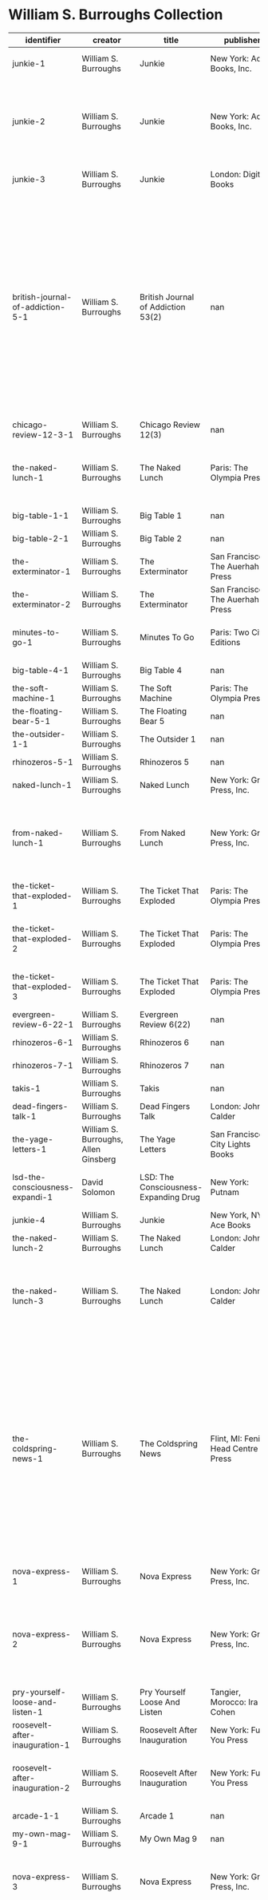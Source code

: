 # William S. Burroughs Collection
|identifier|creator|title|publisher|date|description|image|
|---|---|---|---|---|---|---|
|junkie-1|William S. Burroughs|Junkie|New York: Ace Books, Inc.|1953|First. Not as much yellowing as is typical.|![Junkie](images/junkie-1.jpg)|
|junkie-2|William S. Burroughs|Junkie|New York: Ace Books, Inc.|1953|First. Signed by Burroughs, dated "Nov. 6, 1985". Yellowing and fragile, bookseller's sticker on inside front cover.|![Junkie](images/junkie-2.jpg)|
|junkie-3|William S. Burroughs|Junkie|London: Digit Books|1957|First English. In custom clamshell case.|![Junkie](images/junkie-3.jpg)|
|british-journal-of-addiction-5-1|William S. Burroughs|British Journal of Addiction 53(2)|nan|1957|Offprint of Burroughs' article "Letter From A Master Addict To Dangerous Drugs." Limited to 50 copies. Signed by Burroughs, inscribed to Nelson Lyon "For Nelson, William S. Burroughs October 20, 1992." With postmarked envelope with William Burroughs Communications return address.|![British Journal of Addiction 53(2)](images/british-journal-of-addiction-5-1.jpg)|
|chicago-review-12-3-1|William S. Burroughs|Chicago Review 12(3)|nan|1958|Soiled and worn on the spine.|![Chicago Review 12(3)](images/chicago-review-12-3-1.jpg)|
|the-naked-lunch-1|William S. Burroughs|The Naked Lunch|Paris: The Olympia Press|1959|First. Signed by Burroughs. With slight chipping and tearing on dust jacket spine.|![The Naked Lunch](images/the-naked-lunch-1.jpg)|
|big-table-1-1|William S. Burroughs|Big Table 1|nan|1959|nan|![Big Table 1](images/big-table-1-1.jpg)|
|big-table-2-1|William S. Burroughs|Big Table 2|nan|1959|nan|![Big Table 2](images/big-table-2-1.jpg)|
|the-exterminator-1|William S. Burroughs|The Exterminator|San Francisco: The Auerhahn Press|1960|First. Yellowing on edges.|![The Exterminator](images/the-exterminator-1.jpg)|
|the-exterminator-2|William S. Burroughs|The Exterminator|San Francisco: The Auerhahn Press|1960|First. Little yellowing.|![The Exterminator](images/the-exterminator-2.jpg)|
|minutes-to-go-1|William S. Burroughs|Minutes To Go|Paris: Two Cities Editions|1960|First. Slightly soiled wrappers with wear on spine.|![Minutes To Go](images/minutes-to-go-1.jpg)|
|big-table-4-1|William S. Burroughs|Big Table 4|nan|1960|nan|![Big Table 4](images/big-table-4-1.jpg)|
|the-soft-machine-1|William S. Burroughs|The Soft Machine|Paris: The Olympia Press|1961|First.|![The Soft Machine](images/the-soft-machine-1.jpg)|
|the-floating-bear-5-1|William S. Burroughs|The Floating Bear 5|nan|1961|nan|![The Floating Bear 5](images/the-floating-bear-5-1.jpg)|
|the-outsider-1-1|William S. Burroughs|The Outsider 1|nan|1961|nan|![The Outsider 1](images/the-outsider-1-1.jpg)|
|rhinozeros-5-1|William S. Burroughs|Rhinozeros 5|nan|1961|nan|![Rhinozeros 5](images/rhinozeros-5-1.jpg)|
|naked-lunch-1|William S. Burroughs|Naked Lunch|New York: Grove Press, Inc.|1962|First American.|![Naked Lunch](images/naked-lunch-1.jpg)|
|from-naked-lunch-1|William S. Burroughs|From Naked Lunch|New York: Grove Press, Inc.|1962|Pre-publication brochure for Naked Lunch Grove Press edition. Signed and dated "12/18/87" by Burroughs.|![From Naked Lunch](images/from-naked-lunch-1.jpg)|
|the-ticket-that-exploded-1|William S. Burroughs|The Ticket That Exploded|Paris: The Olympia Press|1962|First.|![The Ticket That Exploded](images/the-ticket-that-exploded-1.jpg)|
|the-ticket-that-exploded-2|William S. Burroughs|The Ticket That Exploded|Paris: The Olympia Press|1962|First. Signed by Burroughs, inscribed "For Ralph", without dust jacket.|![The Ticket That Exploded](images/the-ticket-that-exploded-2.jpg)|
|the-ticket-that-exploded-3|William S. Burroughs|The Ticket That Exploded|Paris: The Olympia Press|1962|First. Signed by Burroughs. With slight yellowing on dust jacket.|![The Ticket That Exploded](images/the-ticket-that-exploded-3.jpg)|
|evergreen-review-6-22-1|William S. Burroughs|Evergreen Review 6(22)|nan|1962|nan|![Evergreen Review 6(22)](images/evergreen-review-6-22-1.jpg)|
|rhinozeros-6-1|William S. Burroughs|Rhinozeros 6|nan|1962|nan|![Rhinozeros 6](images/rhinozeros-6-1.jpg)|
|rhinozeros-7-1|William S. Burroughs|Rhinozeros 7|nan|1962|nan|![Rhinozeros 7](images/rhinozeros-7-1.jpg)|
|takis-1|William S. Burroughs|Takis|nan|1962|nan|![Takis](images/takis-1.jpg)|
|dead-fingers-talk-1|William S. Burroughs|Dead Fingers Talk|London: John Calder|1963|First.|![Dead Fingers Talk](images/dead-fingers-talk-1.jpg)|
|the-yage-letters-1|William S. Burroughs, Allen Ginsberg|The Yage Letters|San Francisco: City Lights Books|1963|First.|![The Yage Letters](images/the-yage-letters-1.jpg)|
|lsd-the-consciousness-expandi-1|David Solomon|LSD: The Consciousness-Expanding Drug|New York: Putnam|1964|First. Personal copy of Owsley Stanley, signed by Stanley.|![LSD: The Consciousness-Expanding Drug](images/lsd-the-consciousness-expandi-1.jpg)|
|junkie-4|William S. Burroughs|Junkie|New York, NY: Ace Books|1964|First American, first state.|![Junkie](images/junkie-4.jpg)|
|the-naked-lunch-2|William S. Burroughs|The Naked Lunch|London: John Calder|1964|First English.|![The Naked Lunch](images/the-naked-lunch-2.jpg)|
|the-naked-lunch-3|William S. Burroughs|The Naked Lunch|London: John Calder|1964|First English. An advance copy in the form of unbound signatures, uncut. Fingermarks, slightly soiled.|![The Naked Lunch](images/the-naked-lunch-3.jpg)|
|the-coldspring-news-1|William S. Burroughs|The Coldspring News|Flint, MI: Fenian Head Centre Press|1964|First. Per Brewer's Books: "This is one of the separately issued copies with no fold creases. Newsprint very tanned penciled price in upper right hand corner as it was sold in some bookstores in the '60's for ten cents each. ... No copyright at lower edge which according to Maynard and Miles (C124c) means it is a 'later state' ..."|![The Coldspring News](images/the-coldspring-news-1.jpg)|
|nova-express-1|William S. Burroughs|Nova Express|New York: Grove Press, Inc.|1964|First. Tear on spine of dust jacket.|![Nova Express](images/nova-express-1.jpg)|
|nova-express-2|William S. Burroughs|Nova Express|New York: Grove Press, Inc.|1964|First. Signed by Burroughs, inscribed "For Gerald Holsinger with all best wishes William S. Burroughs July 27, 1965 New York".|![Nova Express](images/nova-express-2.jpg)|
|pry-yourself-loose-and-listen-1|William S. Burroughs|Pry Yourself Loose And Listen|Tangier, Morocco: Ira Cohen|1964|First. In wrappers.|![Pry Yourself Loose And Listen](images/pry-yourself-loose-and-listen-1.jpg)|
|roosevelt-after-inauguration-1|William S. Burroughs|Roosevelt After Inauguration|New York: Fuck You Press|1964|First.|![Roosevelt After Inauguration](images/roosevelt-after-inauguration-1.jpg)|
|roosevelt-after-inauguration-2|William S. Burroughs|Roosevelt After Inauguration|New York: Fuck You Press|1964|First. Signed by Burroughs and Allen Ginsberg, dated "1978" by Ginsberg.|![Roosevelt After Inauguration](images/roosevelt-after-inauguration-2.jpg)|
|arcade-1-1|William S. Burroughs|Arcade 1|nan|1964|nan|![Arcade 1](images/arcade-1-1.jpg)|
|my-own-mag-9-1|William S. Burroughs|My Own Mag 9|nan|1964|nan|![My Own Mag 9](images/my-own-mag-9-1.jpg)|
|nova-express-3|William S. Burroughs|Nova Express|New York: Grove Press, Inc.|1965|Second, sixth printing. Wrappers partially separated from spine.|![Nova Express](images/nova-express-3.jpg)|
|health-bulletin-apo-33-a-met-1|William S. Burroughs|Health Bulletin: APO-33, A Metabolic Regulator|New York: Fuck You Press|1965|First. From James Musser's description: "Mimeographed sheets, stapled at the edge. The correct first edition. The legendarily rare Fuck You Press edition of this title published by Ed Sanders who abandoned the project before completion. According to Sanders "maybe as many as ten or twenty" copies were distributed before he halted publication due to Burroughs' dissatisfaction with the copy he'd received. Maynard and Miles state that "a good early copy was secured by Bill Beckman," and that is the copy offered here. Bill Beckman was an artist from Texas who designed album covers for The Fugs, and a good friend of Sanders who regularly gave him copies of current Fuck You Press publications. This copy bears Beckman's ownership signature on the title page. If only 10 or 20 copies did exist originally, far fewer have been accounted for. We know of only 3 copies in private hands, NUC and WORLDCAT turn up no copies in institutions (though there is a copy at Northwestern), and we've never seen a copy offered for sale. The cover sheet has pulled loose from two staples, else fine with all of the illustrations pasted in. Housed in a handsome clamshell box."|![Health Bulletin: APO-33, A Metabolic Regulator](images/health-bulletin-apo-33-a-met-1.jpg)|
|time-1|William S. Burroughs|Time|New York: "C" Press|1965|First. Number 91 of 100, signed by Burroughs and Gysin. Some wear on spine.|![Time](images/time-1.jpg)|
|time-2|William S. Burroughs|Time|New York: "C" Press|1965|First. Signed by Burroughs and Brion Gysin, who contributed four drawings. Number 22 of 100, some yellowing and wear on spine.|![Time](images/time-2.jpg)|
|valentine-s-day-reading-1|William S. Burroughs|Valentine's Day Reading|New York: The American Theatre for Poets|1965|First. Per James Musser: "Program distributed on the occasion of Burroughs' appearance at the East End Theatre in New York, 1965, for a Valentine's Day reading sponsored by The American Theatre for Poets.  Prints "Transcript of Dutch Schultz's Last Words" and "The Coldspring News."  This is Lawrence Ferlinghetti's copy with the notation "Save for CLJ #3" in Ferlinghetti's hand.  Ferlinghetti was apparently going to include this piece in City Lights Journal #3, but decided against it.  Signed by William Burroughs." These are pages 1 through 6, lacking the cover sheet and page 7 ("The Coldspring News").|![Valentine's Day Reading](images/valentine-s-day-reading-1.jpg)|
|the-marijuana-newsletter-1-1|William S. Burroughs|The Marijuana Newsletter 1|nan|1965|nan|![The Marijuana Newsletter 1](images/the-marijuana-newsletter-1-1.jpg)|
|the-marijuana-newsletter-2-1|William S. Burroughs|The Marijuana Newsletter 2|nan|1965|nan|![The Marijuana Newsletter 2](images/the-marijuana-newsletter-2-1.jpg)|
|my-own-mag-11-1|William S. Burroughs|My Own Mag 11|nan|1965|nan|![My Own Mag 11](images/my-own-mag-11-1.jpg)|
|my-own-mag-12-1|William S. Burroughs|My Own Mag 12|nan|1965|nan|![My Own Mag 12](images/my-own-mag-12-1.jpg)|
|my-own-mag-13-1|William S. Burroughs|My Own Mag 13|nan|1965|Limited. Numbered 398 of 500.|![My Own Mag 13](images/my-own-mag-13-1.jpg)|
|my-own-mag-14-1|William S. Burroughs|My Own Mag 14|nan|1965|nan|![My Own Mag 14](images/my-own-mag-14-1.jpg)|
|paris-review-35-1|William S. Burroughs|Paris Review 35|nan|1965|Signed by Burroughs at entry.|![Paris Review 35](images/paris-review-35-1.jpg)|
|naked-lunch-2|William S. Burroughs|Naked Lunch|New York: Grove Press, Inc.|1966|Second printing.|![Naked Lunch](images/naked-lunch-2.jpg)|
|the-soft-machine-2|William S. Burroughs|The Soft Machine|New York: Grove Press, Inc.|1966|First American.|![The Soft Machine](images/the-soft-machine-2.jpg)|
|nova-express-4|William S. Burroughs|Nova Express|London: Jonathan Cape|1966|First English. With wording on page 4 blacked out with black magic marker.|![Nova Express](images/nova-express-4.jpg)|
|apo-33-bulletin-1|William S. Burroughs|APO-33 Bulletin|San Francisco: Beach Books, Texts and Documents|1966|Second. Some yellowing and chipping of pages.|![APO-33 Bulletin](images/apo-33-bulletin-1.jpg)|
|east-side-review-1-1-1|William S. Burroughs|East Side Review 1(1)|nan|1966|nan|![East Side Review 1(1)](images/east-side-review-1-1-1.jpg)|
|my-own-mag-15-1|William S. Burroughs|My Own Mag 15|nan|1966|nan|![My Own Mag 15](images/my-own-mag-15-1.jpg)|
|the-invisible-generation-1|William S. Burroughs|The Invisible Generation|London: Project Sigma|1966|First edition thus. 11 3/8" x 17", offset-printed on recto only.|![The Invisible Generation](images/the-invisible-generation-1.jpg)|
|the-soft-machine-3|William S. Burroughs|The Soft Machine|New York: Grove Press, Inc.|1967|First American paperback. Owner's signature, some yellowing.|![The Soft Machine](images/the-soft-machine-3.jpg)|
|the-ticket-that-exploded-4|William S. Burroughs|The Ticket That Exploded|New York: Grove Press, Inc.|1967|First American. Dust jacket slightly torn vertically on back.|![The Ticket That Exploded](images/the-ticket-that-exploded-4.jpg)|
|the-ticket-that-exploded-5|William S. Burroughs|The Ticket That Exploded|New York: Grove Press, Inc.|1967|First American. Signed by Burroughs. Dust jacket slightly yellowed.|![The Ticket That Exploded](images/the-ticket-that-exploded-5.jpg)|
|so-who-owns-death-tv-1|William S. Burroughs|So Who Owns Death TV?|San Francisco: Beach Books, Texts and Documents|1967|First.|![So Who Owns Death TV?](images/so-who-owns-death-tv-1.jpg)|
|so-who-owns-death-tv-2|William S. Burroughs|So Who Owns Death TV?|San Francisco: Beach Books, Texts and Documents|1967|First (variant). Some creasing in lower left hand corner and close to spine.|![So Who Owns Death TV?](images/so-who-owns-death-tv-2.jpg)|
|so-who-owns-death-tv-3|William S. Burroughs|So Who Owns Death TV?|San Francisco: Beach Books, Texts and Documents|1967|Second. Slight evidence of price sticker removal on front wrapper.|![So Who Owns Death TV?](images/so-who-owns-death-tv-3.jpg)|
|burroughs-pelieu-kaufman-1|William S. Burroughs|Burroughs Pelieu Kaufman|Paris: L'Herne|1967|First. Number 33 of 40. With uncut pages and with signed and numbered lithograph by Jean Helion laid in.|![Burroughs Pelieu Kaufman](images/burroughs-pelieu-kaufman-1.jpg)|
|klacto-23-1|William S. Burroughs|Klacto 23|nan|1967|nan|![Klacto 23](images/klacto-23-1.jpg)|
|les-lettres-du-yage-1|William S. Burroughs, Allen Ginsberg|Les lettres du Yage|Paris: L'Herne|1967|First French. Presentation copy  inscribed by Burroughs "For Mary Beach and Claude Pelieu William Burroughs" , also signed by Allen Ginsberg "Allen Ginsberg Ah."|![Les lettres du Yage](images/les-lettres-du-yage-1.jpg)|
|minutes-to-go-2|William S. Burroughs|Minutes To Go|San Francisco: Beach Books, Texts and Documents|1968|First American. Owner's signature.|![Minutes To Go](images/minutes-to-go-2.jpg)|
|minutes-to-go-3|William S. Burroughs|Minutes To Go|San Francisco: Beach Books, Texts and Documents|1968|First American. Personal copy of Kathy Acker, signed by Acker.|![Minutes To Go](images/minutes-to-go-3.jpg)|
|the-soft-machine-4|William S. Burroughs|The Soft Machine|London: Calder & Boyars|1968|First British.  Inscribed by Burroughs to his agent Michael Henshaw "For Michael Henshaw with friendship and best wishes William S. Burroughs."|![The Soft Machine](images/the-soft-machine-4.jpg)|
|the-ticket-that-exploded-6|William S. Burroughs|The Ticket That Exploded|New York: Grove Press, Inc.|1968|Second printing. Inscribed by Burroughs on title page “For Richard Aaron William S. Burroughs." Per Ken Lopez, at one time this was in the collection of Robert and Donna Jackson: "Jackson, a book collector long before he purchased Burroughs' papers, also acquired a number of other copies of Burroughs titles, including ... another group inscribed to Richard Aaron, the bookseller who had helped facilitate the sale of the [Vaduz] archive."|![The Ticket That Exploded](images/the-ticket-that-exploded-6.jpg)|
|the-ticket-that-exploded-7|William S. Burroughs|The Ticket That Exploded|London: Calder & Boyars|1968|First English. Signed by Burroughs, inscribed "For Brad".  I obtained this item from Red Stodolsky of Baroque Books in Hollywood in the late Eighties; I remember Red smiling gnomically when he handed it to me, as if he'd arranged to get it inscribed for me, but I have no real proof that that was the case. Slight tear and rubbing on spine of dust jacket.|![The Ticket That Exploded](images/the-ticket-that-exploded-7.jpg)|
|apo-33-bulletin-2|William S. Burroughs|APO-33 Bulletin|San Francisco: Beach Books, Texts and Documents|1968|Third. Second printing of Beach edition.|![APO-33 Bulletin](images/apo-33-bulletin-2.jpg)|
|apomorphine-1|William S. Burroughs|Apomorphine|Paris: L'Herne|1969|First. Per James Musser: "Softbound (no hardbound issued). First edition. Prints "Apomorphine" in it's entirety (in three-column style), as well as "Day the Records Went Up," "Coldspring News," "Parenthetically 7 Hertz," and more. Among the scarcer Burroughs items. Fine. (French text.)"|![Apomorphine](images/apomorphine-1.jpg)|
|the-dead-star-1|William S. Burroughs|The Dead Star|San Francisco: The Nova Broadcast Press|1969|First.|![The Dead Star](images/the-dead-star-1.jpg)|
|the-dead-star-2|William S. Burroughs|The Dead Star|San Francisco: The Nova Broadcast Press|1969|First. Signed by Burroughs.|![The Dead Star](images/the-dead-star-2.jpg)|
|fruit-cup-0-1|William S. Burroughs|Fruit Cup 0|nan|1969|nan|![Fruit Cup 0](images/fruit-cup-0-1.jpg)|
|wormwood-review-9-4-36-1|William S. Burroughs|Wormwood Review 9, 4(36)|nan|1969|nan|![Wormwood Review 9, 4(36)](images/wormwood-review-9-4-36-1.jpg)|
|le-ticket-qui-explosa-1|William S. Burroughs|Le Ticket Qui Explosa|Paris: Christian Bourgois Editeur|1969|First French. Wrappers yellowed on spine.|![Le Ticket Qui Explosa](images/le-ticket-qui-explosa-1.jpg)|
|entretiens-avec-william-burrou-1|William S. Burroughs|Entretiens avec William Burroughs|Paris: Editions Pierre Belfond|1969|First. Inscribed by Burroughs to the dealer and proprietor of Am Here Books, Richard Aaron:  "For Richard Aaron, William Burroughs."|![Entretiens avec William Burroughs](images/entretiens-avec-william-burrou-1.jpg)|
|the-soft-machine-5|William S. Burroughs|The Soft Machine|London: Corgi Books|1970|First edition thus.|![The Soft Machine](images/the-soft-machine-5.jpg)|
|the-last-words-of-dutch-schult-1|William S. Burroughs|The Last Words of Dutch Schultz|London: Cape Goliard Press|1970|First. Some yellowing to dust jacket.|![The Last Words of Dutch Schultz](images/the-last-words-of-dutch-schult-1.jpg)|
|the-last-words-of-dutch-schult-2|William S. Burroughs|The Last Words of Dutch Schultz|London: Cape Goliard Press|1970|First. Signed and numbered by Burroughs, 13 of 100. With tissue wraps as issued.|![The Last Words of Dutch Schultz](images/the-last-words-of-dutch-schult-2.jpg)|
|it-74-1|William S. Burroughs|IT: 74|nan|1970|nan|![IT: 74](images/it-74-1.jpg)|
|the-braille-film-1|William S. Burroughs|The Braille Film|San Francisco: Nova Broadcast Press|1970|nan|![The Braille Film](images/the-braille-film-1.jpg)|
|the-job-1|Daniel Odier, William S. Burroughs|The Job|New York: Grove Press, Inc.|1970|First.|![The Job](images/the-job-1.jpg)|
|the-job-2|Daniel Odier, William S. Burroughs|The Job|New York: Grove Press, Inc.|1970|First. Signed by Burroughs, inscribed "To Mike”.|![The Job](images/the-job-2.jpg)|
|the-job-3|Daniel Odier, William S. Burroughs|The Job|New York: Grove Press, Inc.|1970|First. Uncorrected proof. Comb-bound in slightly soiled faded orange wrappers.|![The Job](images/the-job-3.jpg)|
|the-job-4|Daniel Odier, William S. Burroughs|The Job|London: Jonathan Cape|1970|First English. Personal copy of Allen Ginsberg, signed by Ginsberg and Burroughs. Inscribed by Burroughs on title page "For Allen a co worker of many years with respect for his achievements in the cause of freedom William Burroughs 1980". Ownership signature of Ginsberg on obverse of leaf before title page, with notation at bottom "Signed June 12, 1980 by WSB." Publisher's slip ("with compliments from Tom Maschler Jonathan Cape Ltd. 30 Bedford Square London SW1") and postcard (with picture of Ginsberg and Peter Orlovsky copyright Elsa Dorfman and the Witkin Gallery) laid in.|![The Job](images/the-job-4.jpg)|
|ali-s-smile-record-1|William S. Burroughs|Ali's Smile - Record|Brighton, England: Unicorn Books|1971|First. A copy of the record with sleeve originally supplied with the book. This copy was purchased from a different source than my copy of the book, so there's no evidence that the two constituted a complete set. Since one would expect complete sets to stay together, it is unlikely that they ever were. But together they form a made-up copy.|![Ali's Smile - Record](images/ali-s-smile-record-1.jpg)|
|ali-s-smile-1|William S. Burroughs|Ali's Smile|Brighton, England: Unicorn Books|1971|First. Signed and numbered by Burroughs, 39 of 99. Unfortunately missing the original box and record.|![Ali's Smile](images/ali-s-smile-1.jpg)|
|electronic-revolution-1|William S. Burroughs|Electronic Revolution|Cambridge: Blackmoor Head Press|1971|First. Includes four prints signed by Brion Gysin and publisher's prepublication announcement (Maynard and Miles F27) laid in. Inscribed by Burroughs "for Philip Kaplan Williams Burroughs." Number 10 of 50. In slipcase with numbered label.|![Electronic Revolution](images/electronic-revolution-1.jpg)|
|electronic-revolution-2|William S. Burroughs|Electronic Revolution|Cambridge: Blackmoor Head Press|1971|First.|![Electronic Revolution](images/electronic-revolution-2.jpg)|
|electronic-revolution-prepubli-1|William S. Burroughs|Electronic Revolution Prepublication Announcement|Cambridge: Blackmoor Head Press|1971|First. The prepublication announcement for Electronic Revolution (Maynard and Miles A21a).|![Electronic Revolution Prepublication Announcement](images/electronic-revolution-prepubli-1.jpg)|
|die-elektronische-revolution-1|William S. Burroughs|Die elektronische Revolution|Bonn: Expanded Media Editions|1971|First German. Number 11 of 100.|![Die elektronische Revolution](images/die-elektronische-revolution-1.jpg)|
|jack-kerouac-1|William S. Burroughs|Jack Kerouac|Paris: L'Herne|1971|First. Signed by Burroughs at contribution.|![Jack Kerouac](images/jack-kerouac-1.jpg)|
|the-wild-boys-1|William S. Burroughs|The Wild Boys|New York: Grove Press, Inc.|1971|First. Signed by Burroughs.|![The Wild Boys](images/the-wild-boys-1.jpg)|
|antaeus-2-1|William S. Burroughs|Antaeus 2|nan|1971|Maynard and Miles C304. Signed by Burroughs at entry.|![Antaeus 2](images/antaeus-2-1.jpg)|
|letter-out-of-nowhere-1|William S. Burroughs|Letter Out Of Nowhere|London: Anthony Harris|1971|First. Per James Musser: "Single sheet (done in the style of a letter) printing a cut-up by Burroughs of a Harris text.  Enclosed in a mailing envelope.  Slightly darkened from age, else fine (trivial wear to envelope)."|![Letter Out Of Nowhere](images/letter-out-of-nowhere-1.jpg)|
|promotional-flyer-for-am-here-1|William S. Burroughs|Promotional Flyer for Am Here Books|Ollon, Switzerland: Am Here Books|1971|Fascimile of an untitled Burroughs manuscript page, revised text appearing later as "Seeing Red" in Exterminator!  Printed on the verso of a promotional announcement for Am Here Books, one of 70 printed. Folded and sealed with a Fluxus stamp as issued.|![Promotional Flyer for Am Here Books](images/promotional-flyer-for-am-here-1.jpg)|
|william-burroughs-the-algebr-1|Eric Mottram|William Burroughs - The Algebra of Need|Buffalo: INTREPID Press|1971|nan|![William Burroughs - The Algebra of Need](images/william-burroughs-the-algebr-1.jpg)|
|time-3|William S. Burroughs|Time|Sussex, England: Urgency Press Rip-Off|1972|The piracy of the "C" Press edition.|![Time](images/time-3.jpg)|
|time-4|William S. Burroughs|Time|Sussex, England: Urgency Press Rip-Off|1972|The piracy of the "C" Press edition.  Some yellowing at top and bottom.|![Time](images/time-4.jpg)|
|the-wild-boys-2|William S. Burroughs|The Wild Boys|London: Calder and Boyars|1972|First English. Slightly soiled dust jacket.|![The Wild Boys](images/the-wild-boys-2.jpg)|
|the-wild-boys-3|William S. Burroughs|The Wild Boys|New York: Grove Press, Inc.|1972|First American paperback. Signed by Burroughs.|![The Wild Boys](images/the-wild-boys-3.jpg)|
|proposed-layout-for-wsb-archiv-1|Barry Miles|Proposed Layout For WSB Archive Description|nan|1973|Drawing by Barry Miles titled "Proposed Layout For WSB Archive Description", in reference to the "A Descriptive Catalogue of the William S . Burroughs Archive,". Drawing signed by Miles. Together with a letter and stamped envelope from Roberto Altmann to Philip Kaplan discussing a question about publishing matters at Altmann's Aperios imprint, and a 1974 New's Year greetings card from Maggy and Roberto Altmann, with artwork signed "MA."|![Proposed Layout For WSB Archive Description](images/proposed-layout-for-wsb-archiv-1.jpg)|
|william-burroughs-archive-cont-1|Richard Aaron, Roberto Altmann|William Burroughs Archive Contract|nan|1973|Richard Aaron's copy of the contract (in German) for the sale of Burroughs' literary archive, as described in "A Descriptive Catalogue of the William S. Burroughs Archive," to Roberto Altmann. Signed by Burroughs, Brion Gysin, Richard Aaron and Altmann, and dated 23 June 1973. This is the archive now in the Berg Collection of the New York Public Library.|![William Burroughs Archive Contract](images/william-burroughs-archive-cont-1.jpg)|
|william-burroughs-archive-fl-1|Brion Gysin|William Burroughs Archive - Flyer|nan|1973|The typescript of the introductory section of "A Descriptive Catalogue of the William S . Burroughs Archive," together with notes on the catalog by Brion Gysin on lined notebook paper. Notes slightly yellowed at top, else fine. Per James Musser: "GYSIN, Brion.  Gysin's handwritten notes listing corrections for The Descriptive Catalog of the William S. Burroughs Archive published by Covent Garden in 1973.  3 pages.  4to.  Gysin carefully lists, page-by-page, suggested corrections to the text of the catalog of the Burroughs archive that also included much of his own material.  TOGETHER WITH two pages of original typescript by Gysin titled "Flyer."  Gysin's text, never published, was intended to be a promotional flyer describing the catalog of the Burroughs archive.  Fine."|![William Burroughs Archive - Flyer](images/william-burroughs-archive-fl-1.jpg)|
|ali-s-smile-2|William S. Burroughs|Ali's Smile|Bonn, Germany: Expanded Media Editions|1973|First German. Bilingual English/German text. Number 22 of 100, signed by Burroughs.|![Ali's Smile](images/ali-s-smile-2.jpg)|
|ali-s-smile-3|William S. Burroughs|Ali's Smile|Bonn, Germany: Expanded Media Editions|1973|First German. Bilingual English/German text. Number 24 of 100, signed by Burroughs. Slight bend in bottom edge.|![Ali's Smile](images/ali-s-smile-3.jpg)|
|exterminator-1|William S. Burroughs|Exterminator!|New York: The Viking Press, Inc.|1973|First. Dust jacket slightly soiled.|![Exterminator!](images/exterminator-1.jpg)|
|mayfair-acadamy-series-more-o-1|William S. Burroughs|Mayfair Acadamy Series (More or Less)|Brighton, England: Urgency Press Rip-Off|1973|First.|![Mayfair Acadamy Series (More or Less)](images/mayfair-acadamy-series-more-o-1.jpg)|
|white-subway-1|William S. Burroughs|White Subway|London: Aloes Press|1973|First. Signed by Burroughs. Number 13 of 25. In custom clamshell case.|![White Subway](images/white-subway-1.jpg)|
|white-subway-2|William S. Burroughs|White Subway|London: Aloes Press|1973|First. In wrappers with several small scrapes and spots.|![White Subway](images/white-subway-2.jpg)|
|the-book-of-breething-1|William S. Burroughs|The Book of Breething|Ingatestone, Essex, UK: OU Henri Chopin|1973|First. The publisher's archive for The Book of Breething. Set in a four-ring binder, it contains: 1) the typescript of the book, with corrections in Burroughs' hand; 2) the contract between Burroughs, Verbrugghen and the publisher, Henri Chopin (in French), signed by Burroughs; 3) signed correspondence from Burroughs to Verbrugghen about the contract and completion of the book; 4) typescripts of French and Dutch translations of the text, by Jean Chopin and Verbrugghen, respectively; 5) a manuscript of the French translation by Jean Chopin; and 6) some of the original drawings by the artist, Bob Gale, being that on the cover and on pages 20, 22 and 28 of the first edition.|![The Book of Breething](images/the-book-of-breething-1.jpg)|
|brion-gysin-let-the-mice-in-1|Brion Gysin, William S. Burroughs, Ian Sommerville|Brion Gysin Let The Mice In|West Glover, England: Something Else Press, Inc.|1973|First. Dust jacket slightly worn and rubbed in places.|![Brion Gysin Let The Mice In](images/brion-gysin-let-the-mice-in-1.jpg)|
|a-descriptive-catalogue-of-the-1|Barry Miles, Brion Gysin|A Descriptive Catalogue of the William S. Burroughs Archive|London/Ollon: Covent Garden Press, Ltd./Am Here Books|1973|Signed by Burroughs, Brion Gysin and Miles. Signed limited edition of 226, lettered O of 26. Bound in white leather. Laid in is a typescript signed by Burroughs with corrections in Burroughs' hand, corresponding to but with variations from the text on page 161 of the catalog describing Item 1 from Folio Number 65, starting "Audrey Carsons, the Dead Child, the Frisco Kid..." In slipcase.|![A Descriptive Catalogue of the William S. Burroughs Archive](images/a-descriptive-catalogue-of-the-1.jpg)|
|a-descriptive-catalogue-of-the-2|Barry Miles, Brion Gysin|A Descriptive Catalogue of the William S. Burroughs Archive|London/Ollon: Covent Garden Press, Ltd./Am Here Books|1973|Signed by Burroughs, Brion Gysin and Miles. Signed limited edition of 226, this one unlettered and unnumbered. A presentation copy from Brion Gysin to Richard and Lilia Aaron. This copy has a full-page calligraphic drawing by Gysin (similar in form to the one numbered "iv" on the cover of the catalog) on the recto of the leaf before the title page. Signed by Gysin and inscribed "for Lilia + Richard with love." In acetate dust jacket.|![A Descriptive Catalogue of the William S. Burroughs Archive](images/a-descriptive-catalogue-of-the-2.jpg)|
|a-descriptive-catalogue-of-the-3|Barry Miles, Brion Gysin|A Descriptive Catalogue of the William S. Burroughs Archive|London/Ollon: Covent Garden Press, Ltd./Am Here Books|1973|Signed by Burroughs, Brion Gysin and Miles. Signed limited edition of 226, this one unlettered and unnumbered. Some foxing to edges, and the top edge of the front of the acetate dust jacket is cut off.|![A Descriptive Catalogue of the William S. Burroughs Archive](images/a-descriptive-catalogue-of-the-3.jpg)|
|jean-genet-in-tangier-1|Mohamed Choukri|Jean Genet in Tangier|New York: The Ecco Press|1974|First. Signed by Burroughs.  Contains forward by Burroughs.|![Jean Genet in Tangier](images/jean-genet-in-tangier-1.jpg)|
|exterminator-a-novel-1|William S. Burroughs|Exterminator! A Novel|London: Calder and Boyars|1974|Hardbound.|![Exterminator! A Novel](images/exterminator-a-novel-1.jpg)|
|the-book-of-breething-2|William S. Burroughs|The Book of Breething|Ingatestone, Essex, UK: OU Henri Chopin|1974|First. Signed by Burroughs. One of 350, unnumbered, in wrappers. Some fading of print on front cover.|![The Book of Breething](images/the-book-of-breething-2.jpg)|
|electric-banana-1|Mary Beach|Electric Banana|Cherry Valley, NY: Cherry Valley Editions|1975|First. Signed by Mary Beach, one of 500 issued in wraps. Contains introduction by Burroughs. Price on back of cover wraps inked out.|![Electric Banana](images/electric-banana-1.jpg)|
|the-last-words-of-dutch-schult-3|William S. Burroughs|The Last Words of Dutch Schultz|New York: Viking Press, Inc.|1975|First American.|![The Last Words of Dutch Schultz](images/the-last-words-of-dutch-schult-3.jpg)|
|port-of-saints-1|William S. Burroughs|Port of Saints|London: Covent Garden Press, Ltd.|1975|First. Signed and numbered by Burroughs, number 32 of 100. Some rubbing to slipcase.|![Port of Saints](images/port-of-saints-1.jpg)|
|the-book-of-breething-3|William S. Burroughs|The Book of Breething|Berkeley: Blue Wind Press|1975|First American. Signed by Burroughs.|![The Book of Breething](images/the-book-of-breething-3.jpg)|
|the-book-of-breething-4|William S. Burroughs|The Book of Breething|Berkeley: Blue Wind Press|1975|Simultaneous wraps issue of first American edition.|![The Book of Breething](images/the-book-of-breething-4.jpg)|
|the-book-of-breething-5|William S. Burroughs|The Book of Breething|Berkeley: Blue Wind Press|1975|First American edition.|![The Book of Breething](images/the-book-of-breething-5.jpg)|
|snack-1|William S. Burroughs|Snack...|London: Aloes Books|1975|First.|![Snack...](images/snack-1.jpg)|
|verdelgen-1|William S. Burroughs|Verdelgen|Bussum, Netherlands: Uitgeverij Agathon|1975|First.|![Verdelgen](images/verdelgen-1.jpg)|
|ruby-editions-portfolio-1-1|Henri Chopin, Cozette de Charmoy, William S. Burroughs|Ruby Editions Portfolio 1|London and Toronto: Wallrich Books|1975|First. Signed by Burroughs on his contribution "Une Poeme Moderne", number 18 of 100. Also contains broadsides by Cozette de Charmoy and Henri Chopin. Tape has lost adhesive on portfolio folder.|![Ruby Editions Portfolio 1](images/ruby-editions-portfolio-1-1.jpg)|
|sidetripping-1|Charles Gatewood, William S. Burroughs|Sidetripping|New York: Derbibooks, Inc.|1975|First.|![Sidetripping](images/sidetripping-1.jpg)|
|william-s-burroughs-an-annot-1|Goodman, Michael B.|William S. Burroughs: An Annotated Bibliography of his Works and Criticism|New York: Garland Reference Library of the Humanities|1975|First. A bibliography compiled by Michael B. Goodman of SUNY, Stony Brook, predating the publication of Maynard and Miles. Without dust jacket as issued.|![William S. Burroughs: An Annotated Bibliography of his Works and Criticism](images/william-s-burroughs-an-annot-1.jpg)|
|le-colloque-de-tanger-autogr-1|Francois Legarde|Le Colloque de Tanger - Autograph Letters|nan|1976|Per James Musser: "Also included [with Le Colloque de Tanger as obtained] are 6 Autograph Letters Signed from Francois Lagarde to Brion Gysin."|![Le Colloque de Tanger - Autograph Letters](images/le-colloque-de-tanger-autogr-1.jpg)|
|cobble-stone-gardens-1|William S. Burroughs|Cobble Stone Gardens|Cherry Valley, NY: Cherry Valley Editions|1976|First. One of 50 hand bound copies signed by Burroughs, but mysteriously unnumbered in spite of publisher's statement to the contrary. Bound in boards with black cloth and front wrapper pasted on front, with binding somewhat loose.|![Cobble Stone Gardens](images/cobble-stone-gardens-1.jpg)|
|cobble-stone-gardens-2|William S. Burroughs|Cobble Stone Gardens|Cherry Valley, New York: Cherry Valley Editions|1976|First in wrappers. Slightly yellowed.|![Cobble Stone Gardens](images/cobble-stone-gardens-2.jpg)|
|the-retreat-diaries-1|William S. Burroughs|The Retreat Diaries|New York: The City Moon|1976|First. Signed and lettered by Burroughs, I (or possibly L?) of 26. As issued in brown paper envelope with cutaway section exposing red-on-white image of Burroughs, on front wrapper, with Burroughs' lettering for title on front wrapper.|![The Retreat Diaries](images/the-retreat-diaries-1.jpg)|
|the-retreat-diaries-2|William S. Burroughs|The Retreat Diaries|New York: The City Moon|1976|First. Signed by Burroughs and Allen Ginsberg. Slightly soiled.|![The Retreat Diaries](images/the-retreat-diaries-2.jpg)|
|oeuvre-croisee-1|William S. Burroughs|Oeuvre Croisee|Paris: Flammarion|1976|First French. The true first edition of "The Third Mind." Signed by Brion Gysin, inscribed "with best wishes Brion Gysin Paris 15 aug 81".|![Oeuvre Croisee](images/oeuvre-croisee-1.jpg)|
|le-colloque-de-tanger-1|Francois Legarde|Le Colloque de Tanger|Geneva: Editions Ottezec|1976|Ten black and white photos of Burroughs and Brion Gysin taken during the Colloque de Tanger symposium. Signed by Burroughs, Gysin, Francois Legarde (the photographer) and Gerard-Georges Lemaire (the symposium's organizer.) Number 19 of 75. Tear and wear to lower left corner of printed folder.|![Le Colloque de Tanger](images/le-colloque-de-tanger-1.jpg)|
|the-coevolution-quarterly-16-1|William S. Burroughs|The CoEvolution Quarterly 16|nan|1977|nan|![The CoEvolution Quarterly 16](images/the-coevolution-quarterly-16-1.jpg)|
|the-yage-letters-2|William S. Burroughs, Allen Ginsberg|The Yage Letters|San Francisco: City Lights Books|1978|Eighth printing.|![The Yage Letters](images/the-yage-letters-2.jpg)|
|the-third-mind-1|William S. Burroughs|The Third Mind|New York: The Viking Press, Inc.|1978|First American.|![The Third Mind](images/the-third-mind-1.jpg)|
|the-third-mind-2|William S. Burroughs|The Third Mind|New York: The Viking Press, Inc.|1978|First American.|![The Third Mind](images/the-third-mind-2.jpg)|
|ali-s-smile-naked-scientology-1|William S. Burroughs|Ali's Smile/Naked Scientology|Bonn: Expanded Media Editions|1978|First. Wear on corners and creases in spine.|![Ali's Smile/Naked Scientology](images/ali-s-smile-naked-scientology-1.jpg)|
|when-naked-troubadours-shoot-s-1|William S. Burroughs|When Naked Troubadours Shoot Snotty Baboons|Northridge, CA: Lord John Press|1978|First. Signed and numbered by Burroughs, number 99 of 100. Broadside, 14x20", designed and illustrated by James R. Silke, also signed by him.|![When Naked Troubadours Shoot Snotty Baboons](images/when-naked-troubadours-shoot-s-1.jpg)|
|search-destroy-10-1|William S. Burroughs|Search & Destroy 10|San Francisco: Search & Destroy|1978|Contains "Some Last Words with Hombre Invisible." Signed by Burroughs, inscribed "William Burroughs for Burt Bretton." Some yellowing.|![Search & Destroy 10](images/search-destroy-10-1.jpg)|
|burroughs-i-junkie-auf-der-s-1|William S. Burroughs|Burroughs I (Junkie, Auf der Suche nach Yage, Naked Lunch, Nova Express)|Frankfurt: Zweitausendeins|1978|First. Contains German translations of Junky, the Yage Letters, Naked Lunch and Nova Express. Inscribed by the translator Carl Wiessner: "Dear William &mdash; One of the first copies, fresh from the binder's, to you - Hope you like this book - As ever, Carl". Therefore this is presumably Burroughs' own copy. In cardboard slipcase.|![Burroughs I (Junkie, Auf der Suche nach Yage, Naked Lunch, Nova Express)](images/burroughs-i-junkie-auf-der-s-1.jpg)|
|the-three-minds-1|Francois Legarde|The Three Minds|Geneva: Images Nuit Blanche|1978|First. A triptych of photographs made by Francois Legarde, with a photo of Burroughs on the right panel, Brion Gysin on the left, and a superimposed image of the two in the center. With folded insert, signed by Burroughs, Gysin and Legarde, number 17 of 35. In orange cardboard mounting.|![The Three Minds](images/the-three-minds-1.jpg)|
|the-nova-convention-1|John Giorno, James Grauerholz, Sylvere Lotringer|The Nova Convention|New York: Entermedia|1978|First. Inscribed by James Grauerholz 'For Brad Morrow "You shoulda been there!" James Grauerholz'.|![The Nova Convention](images/the-nova-convention-1.jpg)|
|letters-to-allen-ginsberg-1953-1|William S. Burroughs|Letters to Allen Ginsberg 1953 - 1957|Geneva: Claude Givaudan/Am Here Books|1978|First. Signed by Burroughs and Allen Ginsberg, number 18 of 100 of a bilingual French-English version. In clear acetate dust jacket with some damage to the upper rear edge.|![Letters to Allen Ginsberg 1953 - 1957](images/letters-to-allen-ginsberg-1953-1.jpg)|
|william-s-burroughs-a-biblio-1|Joe Maynard, Barry Miles|William S. Burroughs: A Bibliography, 1953-73|Charlottesville, VA: University Press of Virginia|1978|First. Without dust jacket as issued.|![William S. Burroughs: A Bibliography, 1953-73](images/william-s-burroughs-a-biblio-1.jpg)|
|william-s-burroughs-a-biblio-2|Joe Maynard, Barry Miles|William S. Burroughs: A Bibliography, 1953-73|Charlottesville, VA: University Press of Virginia|1978|First. Signed by Burroughs. Without dust jacket as issued.|![William S. Burroughs: A Bibliography, 1953-73](images/william-s-burroughs-a-biblio-2.jpg)|
|submission-1|Jimmy De Sana|Submission|New York: Scat Publications|1979|First. Signed by Burroughs and De Sana, dated "1985" by De Sana. Wrappers scuffed and worn at edges.|![Submission](images/submission-1.jpg)|
|ah-pook-is-here-1|William S. Burroughs|Ah Pook Is Here|London: John Calder|1979|First. Sunning to spine of dust jacket.|![Ah Pook Is Here](images/ah-pook-is-here-1.jpg)|
|blade-runner-a-movie-1|William S. Burroughs|Blade Runner (a movie)|Berkeley, CA: Blue Wind Press|1979|First.|![Blade Runner (a movie)](images/blade-runner-a-movie-1.jpg)|
|blade-runner-a-movie-2|William S. Burroughs|Blade Runner (a movie)|Berkeley, CA: Blue Wind Press|1979|First. Signed by Burroughs, numbered 63 of 100.|![Blade Runner (a movie)](images/blade-runner-a-movie-2.jpg)|
|doctor-benway-1|William S. Burroughs|Doctor Benway|Santa Barbara, CA: Bradford Morrow|1979|First. Signed by Burroughs, number 135 of 150. Slight yellowing to spine and top of dust jacket.|![Doctor Benway](images/doctor-benway-1.jpg)|
|roosevelt-after-inauguration-3|William S. Burroughs|Roosevelt After Inauguration|San Francisco: City Lights Books|1979|First edition thus in wrappers. Reprint in wrappers, with "Sects and Death", "The Whole Tamale", and "When Did I Stop Wanting To Be President?"|![Roosevelt After Inauguration](images/roosevelt-after-inauguration-3.jpg)|
|scrapbook-3-1|William S. Burroughs|Scrapbook 3|Geneva: Editions Claude Givaudan|1979|First. Signed by Burroughs, number 27 of 30. Plate on inside back cover reads: "This first edition, printed in Xerox copies by Claudia Katayanagi and Patrick R. Firbo, Great White Way Kinetics, New-York, in January 1979, has been printed at 30 numbered copies." and "Copyright Editions Claude Givaudan 3, Rue de Soleil Levant, Geneva".|![Scrapbook 3](images/scrapbook-3-1.jpg)|
|wouldn-t-you-polish-pine-floor-1|William S. Burroughs|Wouldn't You Polish Pine Floors...|St Paul, MN: Bookslinger|1979|First. Signed by Burroughs, lettered B of 26. Broadside, 10x13", in "16 Broadsides" from Walker Art Center Reading Series 1979-1980, Minneapolis, Minnesota. All 16 in complete set. In clamshell box.|![Wouldn't You Polish Pine Floors...](images/wouldn-t-you-polish-pine-floor-1.jpg)|
|the-evening-sun-turned-crimson-1|Herbert Huncke|The Evening Sun Turned Crimson|Cherry Valley, NY: Cherry Valley Editions|1980|First, trade edition. Signed by Herbert Huncke.|![The Evening Sun Turned Crimson](images/the-evening-sun-turned-crimson-1.jpg)|
|port-of-saints-2|William S. Burroughs|Port of Saints|Berkeley, CA: Blue Wind Press|1980|First American.|![Port of Saints](images/port-of-saints-2.jpg)|
|the-book-of-breething-6|William S. Burroughs|The Book of Breething|Berkeley, CA: Blue Wind Press|1980|Second American, trade edition.|![The Book of Breething](images/the-book-of-breething-6.jpg)|
|three-novels-the-soft-machine-1|William S. Burroughs|Three Novels (The Soft Machine, Nova Express, The Wild Boys)|New York: Grove Press. Inc.|1980|First edition in wrappers. The Evergreen imprint version of this collection.|![Three Novels (The Soft Machine, Nova Express, The Wild Boys)](images/three-novels-the-soft-machine-1.jpg)|
|burroughs-ii-die-wilden-boys-1|William S. Burroughs|Burroughs II (Die wilden Boys, Port of Saints)|Frankfurt: Zweitausendeins|1980|First. Per James Musser: "The first German edition of The Wild Boys (and presumably first German Port of Saints).  Tipped-in frontis illustration by S. Clay Wilson whose full-page plates appear throughout the book.  BURROUGHS' PERSONAL COPY SPECIALLY BOUND for him by the publisher in DIAMONDBACK RATTLESNAKE SKIN with Burroughs' initials stamped to the spine. Signed on the title page by Burroughs and also by S. Clay Wilson who dated his signature 1996.  (Wilson's person copy was bound in Niger goat and snakeskin--so depending on how you look at it each copy is unique---or you can say there were two specially bound author copies bound by the publisher.)  Fine in slightly used slightly soiled folding chemise covered in the same silk they used for the endpapers."|![Burroughs II (Die wilden Boys, Port of Saints)](images/burroughs-ii-die-wilden-boys-1.jpg)|
|cities-of-the-red-night-1|William S. Burroughs|Cities of the Red Night|New York: Holt, Rinehart and Winston|1981|First. Signed by Burroughs.|![Cities of the Red Night](images/cities-of-the-red-night-1.jpg)|
|early-routines-1|William S. Burroughs|Early Routines|Santa Barbara, CA: Cadmus Editions|1981|First. Signed by Burroughs and David Hockney, who did Burroughs' portrait on front cover. Lettered Q of 26, in rice paper dust jacket.|![Early Routines](images/early-routines-1.jpg)|
|early-routines-2|William S. Burroughs|Early Routines|Santa Barbara, CA: Cadmus Editions|1981|First. Signed by Burroughs, numbered 2 of 125, in rice paper dust jacket.|![Early Routines](images/early-routines-2.jpg)|
|essais-tome-i-1|William S. Burroughs|Essais - Tome I|Paris: Christian Bourgois Éditeur|1981|First. Volume 1 of 2.|![Essais - Tome I](images/essais-tome-i-1.jpg)|
|streets-of-chance-1|William S. Burroughs|Streets of Chance|New York: The Red Ozier Press|1981|First. Signed by Burroughs and illustrator Howard Buchwald, number 121 of 160. Beautifully bound, without dust jacket as issued.|![Streets of Chance](images/streets-of-chance-1.jpg)|
|am-here-books-catalogue-5-1|Am Here Books|Am Here Books Catalogue 5|Santa Barbara, CA: Am Here Books|1981|Lists 37 Burroughs items. Contains 7" vinyl E.P. record of Burroughs reading "The Last Words of Hassan-I-Sabbah".|![Am Here Books Catalogue 5](images/am-here-books-catalogue-5-1.jpg)|
|you-re-the-guy-i-want-to-share-1|John Giorno|You're The Guy I Want To Share My Money With|New York: Giorno Poetry Systems|1981|First. GPS 020-021. Two 12" vinyl records in gatefold jacket.|![You're The Guy I Want To Share My Money With](images/you-re-the-guy-i-want-to-share-1.jpg)|
|with-william-burroughs-1|Victor Bockris|With WIlliam Burroughs|New York: Seaver Books|1981|First edition in wrappers.|![With WIlliam Burroughs](images/with-william-burroughs-1.jpg)|
|atticus-books-catalogue-8-1|Atticus Books|Atticus Books Catalogue 8|San Diego, CA: Atticus Books|1981|First. Signed by Burroughs, numbered 39 of 50. Lists 360 Burroughs items.|![Atticus Books Catalogue 8](images/atticus-books-catalogue-8-1.jpg)|
|contemporary-literary-censorsh-1|Michael B. Goodman|Contemporary Literary Censorship: The Case History of Burroughs' Naked Lunch|Metuchen, NJ : Scarecrow Press|1981|First. Critical study by Michael Barry Goodman. Signed by the author.|![Contemporary Literary Censorship: The Case History of Burroughs' Naked Lunch](images/contemporary-literary-censorsh-1.jpg)|
|electronic-revolution-3|William S. Burroughs|Electronic Revolution|Bonn: Expanded Media Editions|1982|Third. Reprint in wrappers, with "Feedback from Watergate to the Garden of Eden".|![Electronic Revolution](images/electronic-revolution-3.jpg)|
|cities-of-the-red-night-2|William S. Burroughs|Cities of the Red Night|New York: Holt, Rinehart and Winston|1982|First printing in pictorial wrappers. Wrappers faded and cracked on spine.|![Cities of the Red Night](images/cities-of-the-red-night-2.jpg)|
|mummies-1|William S. Burroughs|Mummies|Dusseldorf & New York: Edition Kaldeway|1982|First. Contains 5 prints of etchings signed by the artist, Carl Apfelschnitt. Half-title reads: "Edition: Volume 5". Colophon reads: "Printed in 70 copies and 5 copies on [sic] Japan. Bound by Christian Zwang, Hamburg. Typography Gunnar A. Kaldewey. First Edition. Copyright William Borroughs [sic] 1982." Some scuffing to front cover.|![Mummies](images/mummies-1.jpg)|
|sinki-s-sauna-1|William S. Burroughs|Sinki's Sauna|New York: Pequod Press|1982|First. Signed by Burroughs, numbered 102 of 500.|![Sinki's Sauna](images/sinki-s-sauna-1.jpg)|
|a-william-burroughs-reader-1|William S. Burroughs|A William Burroughs Reader|London: Picador|1982|First. Rubbed on spine of wrappers.|![A William Burroughs Reader](images/a-william-burroughs-reader-1.jpg)|
|re-search-4-5-1|William S. Burroughs, Throbbing Gristle, Brion Gysin, V. Vale|Re/Search 4/5|nan|1982|San Francisco, CA: Re/Search Publications, 1982.|![Re/Search 4/5](images/re-search-4-5-1.jpg)|
|the-final-academy-statements-1|William S. Burroughs|The Final Academy: Statements of a Kind|London: The Final Academy|1982|First. Compiled by Roger Ely.|![The Final Academy: Statements of a Kind](images/the-final-academy-statements-1.jpg)|
|letters-to-allen-ginsberg-1953-2|William S. Burroughs|Letters to Allen Ginsberg 1953 - 1957|New York: Full Court Press|1982|First American in wrappers. Personal copy of Peter Orlovsky, signed by Orlovsky and inscribed by Burroughs "For Peter all the best Letters Love William S. Burroughs June 7, 1982."  Slight pencil mark on front cover.|![Letters to Allen Ginsberg 1953 - 1957](images/letters-to-allen-ginsberg-1953-2.jpg)|
|letters-to-allen-ginsberg-1953-3|William S. Burroughs|Letters to Allen Ginsberg 1953 - 1957|New York: Full Court Press|1982|First American. Signed by Burroughs and Ginsberg, number 95 of 100.|![Letters to Allen Ginsberg 1953 - 1957](images/letters-to-allen-ginsberg-1953-3.jpg)|
|letters-to-allen-ginsburg-1953-1|William S. Burroughs|Letters to Allen Ginsburg 1953 - 1957|New York: Full Court Press|1982|First American. Slight pencil mark on lower left front of dust jacket. With xerox of publisher's press release laid in.|![Letters to Allen Ginsburg 1953 - 1957](images/letters-to-allen-ginsburg-1953-1.jpg)|
|to-talk-for-joe-the-dead-t-1|William S. Burroughs|"to talk for Joe the Dead" - Typescript|nan|1983|Per Brian Cassidy: "[1pp. Typed MSS With Holograph Corrections and Notes From His Short Story 'to talk for Joe the Dead'].  1983.  4to. Very good or better; mild toning along edges where framed mat once was, tape remnant from same to top edge.  Both unobtrusive. Single manuscript page from Burroughs' short story "to talk for Joe the Dead" from his collection TORNADO ALLEY (Cherry Valley, 1989 - provided).  This portion corresponds to pp. 17-18 from that edition.Typed and dated April 16, 1983, the piece likely originated from Burroughs' journal as several lines at the beginning of the page seem to record a dream featuring Allen Ginsberg not mentioned in the published version.  Several hand corrections to typescript as well as two informative notes to upper and lower margins in Burroughs' hand. The first: "He's going to kill his doctor (me)".  The second explains the origins of the story: "This is an extension of Jerry Wallace story about a criminal boy 7 feet tall.  I said, "He'd better abreviate [sic?] himself".  An uncommon look at Burroughs' working methods, even if only in part."|!["to talk for Joe the Dead" - Typescript](images/to-talk-for-joe-the-dead-t-1.jpg)|
|re-search-8-9-1|V. Vale, Andrea Juno|Re/Search 8/9|San Francisco: Re/Search Publications|1984|Contains essays "Mythmaker of the 20th Century" and "Preface to The Atrocity Exhibition" by Burroughs.|![Re/Search 8/9](images/re-search-8-9-1.jpg)|
|bastard-1|S. Clay Wilson, Bernard Willem Holtrop|Bastard|Paris: Futuropolis|1984|First. Personal copy of Gregory Corso of cartoon collaboration by Willem and Wilson. Signed by Burroughs, Wilson and Gregory Corso (using his Italian name "Nuncio Corso"). Contains endorsement by Burroughs.|![Bastard](images/bastard-1.jpg)|
|naked-lunch-3|William S. Burroughs|Naked Lunch|New York: Grove Press, Inc.|1984|Signed limited 25th anniversary edition. Signed and numbered by Burroughs, 38 of 500. In slip case without dust jacket as issued.|![Naked Lunch](images/naked-lunch-3.jpg)|
|essais-tome-ii-1|William S. Burroughs|Essais - Tome II|Paris: Christian Bourgois Éditeur|1984|First. Volume 2 of 2.|![Essais - Tome II](images/essais-tome-ii-1.jpg)|
|the-burroughs-file-1|William S. Burroughs|The Burroughs File|San Francisco: City Lights Books|1984|First in wrappers.|![The Burroughs File](images/the-burroughs-file-1.jpg)|
|the-burroughs-file-2|William S. Burroughs|The Burroughs File|San Francisco: City Lights Books|1984|First.|![The Burroughs File](images/the-burroughs-file-2.jpg)|
|the-four-horsemen-of-the-apoca-1|William S. Burroughs|The Four Horsemen of the Apocalypse|Bonn: Expanded Media Editions|1984|First.|![The Four Horsemen of the Apocalypse](images/the-four-horsemen-of-the-apoca-1.jpg)|
|the-place-of-dead-roads-1|William S. Burroughs|The Place of Dead Roads|New York: Holt, Rinehart and Winston|1984|First. Signed and numbered by Burroughs, 176 of 300. In slip case without dust jacket as issued.|![The Place of Dead Roads](images/the-place-of-dead-roads-1.jpg)|
|the-place-of-dead-roads-2|William S. Burroughs|The Place of Dead Roads|New York: Holt, Rinehart and Winston|1984|First.|![The Place of Dead Roads](images/the-place-of-dead-roads-2.jpg)|
|ruski-1|William S. Burroughs|Ruski|Brooklyn, NY: Hand-Job Press|1984|First. Signed by Burroughs, numbered 314 of 500.|![Ruski](images/ruski-1.jpg)|
|new-york-inside-out-1|Robert Walker|New York Inside Out|Toronto: Skyline Press|1984|First.|![New York Inside Out](images/new-york-inside-out-1.jpg)|
|kerouac-friends-a-beat-gen-1|Fred McDarrah|Kerouac & Friends - A Beat Generation Album|New York : W. Morrow|1985|First. Signed by the author and the following Beat Generation figures: Ted Joans, Herbert Hunke, Carl Solomon, Jack Micheline, Diane di Prima, Gregory Corso and Allen Ginsberg.|![Kerouac & Friends - A Beat Generation Album](images/kerouac-friends-a-beat-gen-1.jpg)|
|the-adding-machine-1|William S. Burroughs|The Adding Machine|London: John Calder|1985|First. Per the London bookseller Any Amount of Books: "From the working library of novelist Angela Carter (1940 - 1992) with her posthumous bookplate. This small, attractive bookplate reads 'From the Library of Angela Carter' and was designed by Sebastian Carter of the Rampant Lions Press and was authorised by the executors of her estate, from whom we bought the major part of her considerable collection. Fine in fine dust wrapper."|![The Adding Machine](images/the-adding-machine-1.jpg)|
|queer-1|William S. Burroughs|Queer|New York: Viking Penguin, Inc.|1985|First.|![Queer](images/queer-1.jpg)|
|the-adding-machine-2|William S. Burroughs|The Adding Machine|New York: Seaver Books|1986|First American.  Signed by Burroughs. Dust jacket worn on edges.|![The Adding Machine](images/the-adding-machine-2.jpg)|
|the-adding-machine-3|William S. Burroughs|The Adding Machine|New York: Seaver Books|1986|First American. Dust jacket worn on edges.|![The Adding Machine](images/the-adding-machine-3.jpg)|
|the-cat-inside-1|William S. Burroughs|The Cat Inside|New York: The Grenfell Press|1986|First. Signed by Burroughs and Brion Gysin, who illustrated the book. Number 18 of 115, hand bound and hand printed on antique paper, with in rice paper wraps. With publisher's pre-publication advertisement.|![The Cat Inside](images/the-cat-inside-1.jpg)|
|the-cat-inside-2|William S. Burroughs|The Cat Inside|New York: The Grenfell Press|1986|First. Signed by Burroughs and Gysin, number XVI of 18 copies bound in vellum with Gysin drawing in gold on the front cover. In custom made box.|![The Cat Inside](images/the-cat-inside-2.jpg)|
|conjunctions-9-1|William S. Burroughs|Conjunctions 9|New York: David R. Godine, Publishers, Inc.|1986|Contains "The Cat Inside." Hard bound.|![Conjunctions 9](images/conjunctions-9-1.jpg)|
|william-burroughs-an-essay-1|Alan Ansen|William Burroughs: An Essay|Sudbury, MA: Water Row Press|1986|First. Signed by Ansen and Burroughs, number 9 of 50.|![William Burroughs: An Essay](images/william-burroughs-an-essay-1.jpg)|
|from-the-western-lands-1|William S. Burroughs|From the Western Lands|Santa Fe, NM: Casa Sin Nombre|1987|First. Signed by Burroughs, one of 750. Broadside.|![From the Western Lands](images/from-the-western-lands-1.jpg)|
|the-western-lands-1|William S. Burroughs|The Western Lands|New York: Viking Penguin, Inc.|1987|First.|![The Western Lands](images/the-western-lands-1.jpg)|
|the-western-lands-2|William S. Burroughs|The Western Lands|New York: Viking Penguin, Inc.|1987|First. Signed by Burroughs.|![The Western Lands](images/the-western-lands-2.jpg)|
|lee-and-the-boys-in-the-backro-1|Paul Steven Lim|Lee and the Boys in the Backroom|Lawrence, KS: Lawrence Community Theatre|1987|Poster announcing "Lee and the Boys in the Backroom," "a play "based on the novel QUEER and the unpublished correspondence" of WILLIAM S. BURROUGHS at Lawrence Community Theatre May 8 - 12,"  directed by Paul Lim, a professor of English at the University of Kansas and one of Burroughs' friends in Lawrence. Picture of Burroughs seated with "boy" and life-sized doll at a table with Mexican food.|![Lee and the Boys in the Backroom](images/lee-and-the-boys-in-the-backro-1.jpg)|
|word-cultures-radical-theory-1|Robin Lydenberg|Word Cultures: Radical Theory and Practice in William S. Burroughs’ Fiction.|Urbana, IL : University of Illinois Press|1987|First. Critical study by Robin Lydenberg.|![Word Cultures: Radical Theory and Practice in William S. Burroughs’ Fiction.](images/word-cultures-radical-theory-1.jpg)|
|the-four-horsemen-of-the-apoca-2|William S. Burroughs|The Four Horsemen of the Apocalypse|Bonn: Expanded Media Editions|1988|First. Second printing.|![The Four Horsemen of the Apocalypse](images/the-four-horsemen-of-the-apoca-2.jpg)|
|william-burroughs-painting-1|William S. Burroughs, James Grauerholz|William Burroughs: Painting|Amsterdam: Suzanne Biederberg Gallery|1988|First. Brochure accompanying exhibitions in Amsterdam and London. With reproductions of 16 paintings and "On Burroughs' Art", an essay by James Grauerholz, including explication of each piece.|![William Burroughs: Painting](images/william-burroughs-painting-1.jpg)|
|william-s-burroughs-1|William S. Burroughs|William S. Burroughs|Santa Fe, NM: Gallery Casa Sin Nombre|1988|First. Softbound.|![William S. Burroughs](images/william-s-burroughs-1.jpg)|
|meet-the-beats-poster-no-2-1|Robert Crumb|Meet The Beats Poster No. 2 - William S. Burroughs|Sudbury, MA: Water Row Press|1988|Unsigned print of Robert Crumb caricature of Burroughs. In museum-quality matte and frame.|![Meet The Beats Poster No. 2 - William S. Burroughs](images/meet-the-beats-poster-no-2-1.jpg)|
|apocalypse-1|William S. Burroughs, Keith Haring|Apocalypse|New York: George Mulder Fine Arts|1988|First. Dust jacket yellowing around edges. Hardbound.|![Apocalypse](images/apocalypse-1.jpg)|
|apocalypse-2|William S. Burroughs, Keith Haring|Apocalypse|New York: George Mulder Fine Arts|1988|First issue in wrappers.|![Apocalypse](images/apocalypse-2.jpg)|
|literary-outlaw-1|Ted Morgan|Literary Outlaw|New York: Henry Holt and Company, Inc.|1988|First.|![Literary Outlaw](images/literary-outlaw-1.jpg)|
|mindfield-1|Gregory Corso|Mindfield|New York: Thunder's Mouth Press|1989|First. A book of poems by Gregory Corso, with forwards by Burroughs and Allen Ginsberg. Letter O of a limited edition of 26 signed by the author, as well as Burroughs and Ginsberg. As issued in red slip case.|![Mindfield](images/mindfield-1.jpg)|
|literary-vision-1|William S. Burroughs, James Grauerholz|Literary Vision|New York: Jack Tilton Gallery|1989|Perfect-bound brochure accompanying showing of painting by noted literary figures, including Burroughs and Gysin, at Jack Tilton Gallery, New York. With excerpts from Grauerholz's essay "On Burroughs' Art".|![Literary Vision](images/literary-vision-1.jpg)|
|portrait-of-burroughs-1|William S. Burroughs|Portrait of Burroughs|nan|1989|Portrait of Burroughs in casual shirt sitting, facing camera, with wry expression on face. Signed "By Nelson Lyon, WSB '89". Creased at lower right corner.|![Portrait of Burroughs](images/portrait-of-burroughs-1.jpg)|
|clause-27-is-proposition-6-is-1|William S. Burroughs|Clause 27 Is Proposition 6 Is The Whole Tamale|n.p.: The Horse Press, 1989.|1989|First. Signed by Burroughs "William S. Burroughs 1/23/1997". Year of publication approximate per Shoaf and Schottlaender.|![Clause 27 Is Proposition 6 Is The Whole Tamale](images/clause-27-is-proposition-6-is-1.jpg)|
|interzone-1|William S. Burroughs|Interzone|New York: Viking Penguin, Inc.|1989|First.|![Interzone](images/interzone-1.jpg)|
|tornado-alley-1|William S. Burroughs|Tornado Alley|Cherry Valley, NY: Cherry Valley Editions|1989|First. In wrappers.|![Tornado Alley](images/tornado-alley-1.jpg)|
|tornado-alley-2|William S. Burroughs|Tornado Alley|Cherry Valley, NY: Cherry Valley Editions|1989|First. Signed by Burroughs, unnumbered, one of 100, without dust jacket as issued. Hardbound.|![Tornado Alley](images/tornado-alley-2.jpg)|
|william-s-burroughs-paintings-1|William S. Burroughs, James Grauerholz|William S. Burroughs Paintings|Basel: Editions Carzaniga + Ueker AG|1989|First. Brochure accompanying exhibition in Galerie Carzaniga + Ueker, Basel. With reproductions of 23 paintings and German and English versions of Grauerholz's essay.|![William S. Burroughs Paintings](images/william-s-burroughs-paintings-1.jpg)|
|conjunctions-13-1|William S. Burroughs|Conjunctions 13|New York: Collier Press|1989|Contains "Christ and The Museum of Extinct Species". In wrappers.|![Conjunctions 13](images/conjunctions-13-1.jpg)|
|stiletto-1-1|William S. Burroughs|Stiletto 1|Lawrence, KS: Howling Dog Press|1989|Contains 4 selections from "Interzone". With insert reproduction of "Twilight's Last Gleaming" painting by Burroughs. In  plastic bag with metallic wrappers.|![Stiletto 1](images/stiletto-1-1.jpg)|
|towers-open-fire-1|Antony Balch|Towers Open Fire|Montauk, NY: Mystic Fire Video|1989|Films featuring Burroughs and his work by Antony Balch, with the involvement of Ian Sommerville and Brion Gysin. VHS.|![Towers Open Fire](images/towers-open-fire-1.jpg)|
|the-atrocity-exhibition-1|J.G. Ballard|The Atrocity Exhibition|San Francisco: Re/Search Publications|1990|Preface by Burroughs. First issue in wrappers.|![The Atrocity Exhibition](images/the-atrocity-exhibition-1.jpg)|
|earl-mcgrath-gallery-list-of-1|Earl McGrath Gallery|Earl McGrath Gallery: List of Works|West Hollywood, CA: Earl McGrath Gallery|1990|Xerox of list of works by Burroughs on exhibition at the Earl McGrath Gallery in West Hollywood, CA, September-October 1990. With receipt for "Paper Roses on the Prevaricated Heart."|![Earl McGrath Gallery: List of Works](images/earl-mcgrath-gallery-list-of-1.jpg)|
|paper-roses-on-the-prefabricat-1|William S. Burroughs|Paper Roses on the Prefabricated Heart|nan|1990|Signed by Burroughs. Fabriano paper, 20x16". Number 8 in Earl McGrath Gallery list of works for Los Angeles exhibit in September-October 1990. In original matte and frame.|![Paper Roses on the Prefabricated Heart](images/paper-roses-on-the-prefabricat-1.jpg)|
|dead-city-radio-1|William S. Burroughs|Dead City Radio|New York: Island Records, Inc.|1990|Single CD, 17 tracks of readings from various works, with various backing musicians. Produced by Nelson Lyon, who became a good friend of Burroughs and amassed a significant collection of Burroughs and Beats material, sold at auction in 1999, and some items of which have found their way into my collection.|![Dead City Radio](images/dead-city-radio-1.jpg)|
|the-drug-user-documents-1840-1|John Strausbaugh, Donald Blaise|The Drug User: Documents 1840 - 1960|New York: Blast Books|1991|First. Softbound. Contains foreword by Burroughs.|![The Drug User: Documents 1840 - 1960](images/the-drug-user-documents-1840-1.jpg)|
|x-ray-man-1|William S. Burroughs|X-Ray Man|New York: Water Row/Lococo Mulder|1991|Per Eric Shoaf, "untitled three-color broadside (red, blue & purple on white background). 9.5 x 13 inches silkscreen print with small embossed lizard figure in lower right corner." Signed by Burroughs. Limited edition printing, number 136 of 178. In original matte and frame.|![X-Ray Man](images/x-ray-man-1.jpg)|
|ghost-of-chance-1|William S. Burroughs|Ghost of Chance|New York: Whitney Museum of Art|1991|First. Signed by Burroughs and George Condo, the illustrator. Unnumbered, one of 160, in slipcase.|![Ghost of Chance](images/ghost-of-chance-1.jpg)|
|the-seven-deadly-sins-1|William S. Burroughs|The Seven Deadly Sins|New York/St. Louis: Lococo/Mulder|1991|First. Signed and numbered by Burroughs, 43 of 150. Leather bound, with shotgun pellet-perforated wood piece mounted on front cover. With shipping carton.|![The Seven Deadly Sins](images/the-seven-deadly-sins-1.jpg)|
|the-cat-inside-3|William S. Burroughs|The Cat Inside|New York: Viking Penguin|1992|Second. Without dust jacket, as issued.|![The Cat Inside](images/the-cat-inside-3.jpg)|
|the-cat-inside-4|William S. Burroughs|The Cat Inside|New York: Viking Penguin|1992|Second. Without dust jacket, as issued.|![The Cat Inside](images/the-cat-inside-4.jpg)|
|painting-guns-1|William S. Burroughs|Painting & Guns|Madras, India and New York, NY: Hanuman Books|1992|First. In orange wrappers. Cover variant with standing monkey with staff on back.|![Painting & Guns](images/painting-guns-1.jpg)|
|painting-guns-2|William S. Burroughs|Painting & Guns|Madras, India and New York, NY: Hanuman Books|1992|First. In cream wrappers. Cover variant with monkey face surrounded by half circle on back, price tag on back, small tear to lower front.|![Painting & Guns](images/painting-guns-2.jpg)|
|paper-cloud-thick-pages-1|William S. Burroughs|Paper Cloud Thick Pages|Kyoto: Kyoto Shoin Int'l.|1992|First. In laminated pictorial cardboard hardcover.|![Paper Cloud Thick Pages](images/paper-cloud-thick-pages-1.jpg)|
|the-priest-they-called-him-1|William S. Burroughs, Kurt Cobain|The "Priest" They Called Him|Portland, OR: Tim Kerr Records|1992|First on vinyl.|![The "Priest" They Called Him](images/the-priest-they-called-him-1.jpg)|
|the-priest-they-called-him-2|William S. Burroughs, Kurt Cobain|The "Priest" They Called Him|Portland, OR: Tim Kerr Records|1992|First on CD.|![The "Priest" They Called Him](images/the-priest-they-called-him-2.jpg)|
|break-through-in-grey-room-1|William S. Burroughs|Break Through In Grey Room|Brussels, Belgium: Sub Rosa|1993|Burroughs reading with support from Ian Sommerville and Brion Gysin.  CD.|![Break Through In Grey Room](images/break-through-in-grey-room-1.jpg)|
|the-letters-of-william-s-burr-1|William S. Burroughs|The Letters of William S. Burroughs: 1945 - 1959|New York: Viking Penguin, Inc.|1993|First. Proof copy, with publisher's letter to reviewers laid in.|![The Letters of William S. Burroughs: 1945 - 1959](images/the-letters-of-william-s-burr-1.jpg)|
|the-letters-of-william-s-burr-2|William S. Burroughs|The Letters of William S. Burroughs: 1945 - 1959|New York: Viking Penguin, Inc.|1993|First trade edition.|![The Letters of William S. Burroughs: 1945 - 1959](images/the-letters-of-william-s-burr-2.jpg)|
|william-burroughs-el-hombre-i-1|Barry Miles|William Burroughs: El Hombre Invisible|New York: Hyperion|1993|First American edition.|![William Burroughs: El Hombre Invisible](images/william-burroughs-el-hombre-i-1.jpg)|
|the-junky-s-christmas-and-othe-1|Elisa Segrave|The Junky's Christmas And Other Yuletide Stories|London: Serpent's Tail Publishing|1994|Contains "The Junky's Christmas" by Burroughs.|![The Junky's Christmas And Other Yuletide Stories](images/the-junky-s-christmas-and-othe-1.jpg)|
|photos-and-remembering-jack-ke-1|William S. Burroughs|Photos and Remembering Jack Kerouac|Louisville, KY: White Fields Press|1994|First. Signed by Burroughs, lettered F of 26.|![Photos and Remembering Jack Kerouac](images/photos-and-remembering-jack-ke-1.jpg)|
|remembering-jack-kerouac-1|William S. Burroughs|Remembering Jack Kerouac|Louisville, KY: White Fields Press|1994|First. Signed by Burroughs, numbered 10 of 49.|![Remembering Jack Kerouac](images/remembering-jack-kerouac-1.jpg)|
|a-william-burroughs-birthday-b-1|Paul Cecil|A William Burroughs Birthday Book|London: Temple Press|1994|First. In stapled wrappers.|![A William Burroughs Birthday Book](images/a-william-burroughs-birthday-b-1.jpg)|
|ghost-of-chance-2|William S. Burroughs|Ghost of Chance|New York: High Risk Books|1995|First trade edition.|![Ghost of Chance](images/ghost-of-chance-2.jpg)|
|junky-queer-naked-lunch-1|William S. Burroughs|Junky; Queer; Naked Lunch|New York: Quality Paperbook Book Club|1995|Softbound.|![Junky; Queer; Naked Lunch](images/junky-queer-naked-lunch-1.jpg)|
|my-education-a-book-of-dreams-1|William S. Burroughs|My Education: A Book of Dreams|New York: Viking Press, Inc.|1995|First edition.|![My Education: A Book of Dreams](images/my-education-a-book-of-dreams-1.jpg)|
|pantopon-rose-1|William S. Burroughs|Pantopon Rose|Charleston, WV: Parchment Gallery Graphics|1995|First. Signed and numbered by Burroughs, number 40 of 60.|![Pantopon Rose](images/pantopon-rose-1.jpg)|
|report-of-the-death-of-an-amer-1|Water Row Books|Report of the Death of an American Citizen ... Mexico, D.F., Mexico, September 24, 1951 ...Joan Vollmer Burroughs .../|Marlborough, MA: Water Row Books|1995|First. Broadside, numbered 68 of 100.|![Report of the Death of an American Citizen ... Mexico, D.F., Mexico, September 24, 1951 ...Joan Vollmer Burroughs .../](images/report-of-the-death-of-an-amer-1.jpg)|
|venus-bound-the-erotic-voyage-1|John de St. Jorre|Venus Bound: The Erotic Voyage of the Olympia Press and Its Writers.|New York: Random House|1996|First.|![Venus Bound: The Erotic Voyage of the Olympia Press and Its Writers.](images/venus-bound-the-erotic-voyage-1.jpg)|
|the-beat-book-1|Anne Waldman|The Beat Book|Boston, MA: Shambhala Publications|1996|First. Edited by Anne Waldman. Contains seven selected writings by Burroughs.|![The Beat Book](images/the-beat-book-1.jpg)|
|essais-tome-i-2|William S. Burroughs|Essais - Tome I|Paris: Christian Bourgois Éditeur|1996|Second. Volume 1 of 2.|![Essais - Tome I](images/essais-tome-i-2.jpg)|
|concrete-and-buckshot-william-1|William S. Burroughs, Timothy Leary, Benjamin Weissman|Concrete and Buckshot: William S. Burroughs, Paintings 1987 - 1996|Los Angeles: Smart Art Press|1996|First.|![Concrete and Buckshot: William S. Burroughs, Paintings 1987 - 1996](images/concrete-and-buckshot-william-1.jpg)|
|ports-of-entry-williams-burro-1|Robert A. Sobieszek|Ports of Entry: Williams Burroughs and the Arts|Los Angeles, CA: Los Angeles County Museum of Art |1996|First. Produced for a 1996 exhibition at LACMA.|![Ports of Entry: Williams Burroughs and the Arts](images/ports-of-entry-williams-burro-1.jpg)|
|ports-of-entry-williams-burro-2|Robert A. Sobieszek|Ports of Entry: Williams Burroughs and the Arts|Los Angeles, CA: Los Angeles County Museum of Art |1996|First. Produced for a 1996 exhibition at LACMA. Mint in original shrinkwrap.|![Ports of Entry: Williams Burroughs and the Arts](images/ports-of-entry-williams-burro-2.jpg)|
|funeral-card-1|nan|Funeral Card|nan|1997|Item from Schottlaender G97. The funeral card from the memorial service held in Lawrence, KS on August 6th, 1997.|![Funeral Card](images/funeral-card-1.jpg)|
|word-virus-the-william-burrou-1|William S. Burroughs|Word Virus: The William Burroughs Reader|New York: Grove Press|1998|First.|![Word Virus: The William Burroughs Reader](images/word-virus-the-william-burrou-1.jpg)|
|word-virus-the-william-burrou-2|William S. Burroughs|Word Virus: The William Burroughs Reader|New York: Grove Press|1998|First.|![Word Virus: The William Burroughs Reader](images/word-virus-the-william-burrou-2.jpg)|
|paradise-outlaws-1|John Tytell, Mellon|Paradise Outlaws|New York: WIlliam Morrow & Company, Inc.|1999|First. Price sticker on front of dust jacket.|![Paradise Outlaws](images/paradise-outlaws-1.jpg)|
|in-search-of-yage-1|Johnny Brewton|In Search of Yage|Forest Knolls, CA: Skyline Books|1999|First. Per James Musser: "Contains three original b&w photographs of William Burroughs in the Amazon jungle in the 1950s. The photographs were taken by an unknown person who accompanied Burroughs on his South American expedition to research the use of yage by local curanderos, a journey chronicled in The Yage Letters. They show Burroughs in his pith helmet and safari clothes, in one photo wielding a machete, in another posing with a long rifle, and in the third he's standing with two native children. The 5" x 7" photographs are corner-mounted on paper that simulates the bark of the Banisteria caapi vine. The pages are bound into covers of richly textured, sumptuous hand-made paper bound at the spine with brass screws. The booklet was designed and hand-assembled by Johnny Brewton of X-Ray Book Co. in an edition limited to only 26 lettered copies. The photographs, two of which are previously unpublished, were reproduced from the original negatives and are the only prints to be made from these negatives. This first publication from Skyline Books is a nice companion to The Yage Letters, providing an intriguing look at William Burroughs as explorer and ethnobotanist. As new."  Lettered R of 26.|![In Search of Yage](images/in-search-of-yage-1.jpg)|
|the-best-of-william-burroughs-1|William S. Burroughs|The Best of William Burroughs|New York: Giorno Poetry Systems|1999|Contains booklet.|![The Best of William Burroughs](images/the-best-of-william-burroughs-1.jpg)|
|william-s-burroughs-time-pl-1|Eric C. Shoaf, Robert H. Jackson|William S. Burroughs: Time, Place, Word|Providence, R.I.: Friends of the Library, Brown University|2000|First. Edited by Eric C. Shoaf and Robert H. Jackson.|![William S. Burroughs: Time, Place, Word](images/william-s-burroughs-time-pl-1.jpg)|
|last-words-the-final-journals-1|William S. Burroughs|Last Words: The Final Journals of William S. Burroughs|New York: Grove Press, Inc.|2000|First.|![Last Words: The Final Journals of William S. Burroughs](images/last-words-the-final-journals-1.jpg)|
|last-words-the-final-journals-2|William S. Burroughs|Last Words: The Final Journals of William S. Burroughs|New York: Grove Press, Inc.|2000|First.|![Last Words: The Final Journals of William S. Burroughs](images/last-words-the-final-journals-2.jpg)|
|collecting-william-s-burrough-1|Eric C. Shoaf|Collecting William S. Burroughs in Print: A Checklist|Rumford, RI: Rock n' Roll Research Press|2000|First. Compiled by Eric C. Shoaf. Signed by Shoaf, number 40 of 174 numbered copies.|![Collecting William S. Burroughs in Print: A Checklist](images/collecting-william-s-burrough-1.jpg)|
|words-of-advice-for-young-peop-1|William S. Burroughs|Words of Advice for Young People|Encinitas, CA: FreeThought Publications|2001|First. Number 5 of 250. Signed by the photographer, Michael Monfort.|![Words of Advice for Young People](images/words-of-advice-for-young-peop-1.jpg)|
|burroughs-live-the-collected-1|Sylvere Lotringer|Burroughs Live: The Collected Interviews of William S. Burroughs, 1960-1997|Los Angeles: Semiotext(e)|2001|First. Edited by Sylvere Lotringer.|![Burroughs Live: The Collected Interviews of William S. Burroughs, 1960-1997](images/burroughs-live-the-collected-1.jpg)|
|burroughs-live-the-collected-2|Sylvere Lotringer|Burroughs Live: The Collected Interviews of William S. Burroughs, 1960-1997|Los Angeles: Semiotext(e)|2001|First.  Edited by Sylvere Lotringer.|![Burroughs Live: The Collected Interviews of William S. Burroughs, 1960-1997](images/burroughs-live-the-collected-2.jpg)|
|brion-gysin-tuning-in-to-the-m-1|Brion Gysin, Jose F. Kuri|Brion Gysin Tuning in to the Multimedia Age|London: Thames & Hudson Ltd.|2003|First. Edited by Jose Ferez Kuri. Contains "Port of Entry Here is space-time painting" by Burroughs. First issue in wrappers.|![Brion Gysin Tuning in to the Multimedia Age](images/brion-gysin-tuning-in-to-the-m-1.jpg)|
|william-burroughs-and-the-secr-1|Oliver Harris|WIlliam Burroughs and the Secret of Fascination|Carbondale, Ill.: Southern Illinois University Press|2003|First. Hardbound in dustjacket.|![WIlliam Burroughs and the Secret of Fascination](images/william-burroughs-and-the-secr-1.jpg)|
|william-burroughs-literary-arc-1|Ken Lopez Bookseller|William Burroughs Literary Archive|Hadley, MA: Ken Lopez Bookseller|2005|First. An excellent description of and background to the sale of the Burroughs Archive to the New York Public Library.|![William Burroughs Literary Archive](images/william-burroughs-literary-arc-1.jpg)|
|the-yage-letters-redux-1|William S. Burroughs, Allen Ginsberg., Oliver Harris|The Yage Letters Redux|San Francisco: City Lights Books|2006|Second printing.|![The Yage Letters Redux](images/the-yage-letters-redux-1.jpg)|
|the-lost-years-of-william-burr-1|Rob Johnson|The Lost Years of William Burroughs: Beats in South Texas|College Station, TX: Texas A&M University Press|2006|First. In wrappers.|![The Lost Years of William Burroughs: Beats in South Texas](images/the-lost-years-of-william-burr-1.jpg)|
|le-temps-des-assassins-1|William S. Burroughs|Le Temps des Assassins|Rouen, FR: Dérriere la Salle de Bains|2008|First thus. Pamphlet. Reproduction of texts by Burroughs translated to French by Lucien Suel and originally published in La Collection du Starscrewer nos. 7 (January 1978) and 12 (2nd quarter 1979.)|![Le Temps des Assassins](images/le-temps-des-assassins-1.jpg)|
|everything-lost-the-latin-ame-1|William S. Burroughs|Everything Lost: The Latin American Notebook of WIlliam S. Burroughs|Columbus, OH: Ohio State University Press|2008|First.|![Everything Lost: The Latin American Notebook of WIlliam S. Burroughs](images/everything-lost-the-latin-ame-1.jpg)|
|and-the-hippos-were-boiled-in-1|William S. Burroughs, Jack Kerouac|And The Hippos Were Boiled In Their Tanks|New York: Grove Press|2008|First.|![And The Hippos Were Boiled In Their Tanks](images/and-the-hippos-were-boiled-in-1.jpg)|
|cut-ups-cut-ins-cut-outs-th-1|Tim Head, C.A. Howe, Barry Miles, Jon Savage|Cut-ups, Cut-ins, Cut-outs: The Art of WIlliam S. Burroughs|Nürnberg: Verlag für moderne Kunst; Wien: Kunsthalle Wien|2012|First.|![Cut-ups, Cut-ins, Cut-outs: The Art of WIlliam S. Burroughs](images/cut-ups-cut-ins-cut-outs-th-1.jpg)|
|rub-out-the-words-the-letters-1|William S. Burroughs|Rub Out The Words: The Letters of WIlliam S. Burroughs 1959-1974|New York: Ecco|2012|First.|![Rub Out The Words: The Letters of WIlliam S. Burroughs 1959-1974](images/rub-out-the-words-the-letters-1.jpg)|
|taking-shots-the-photography-1|Patricia Allmer, John Sears|Taking Shots: The Photography of William S. Burroughs|Munich, DE: Prestel Verlag|2014|First. Edited by Patricia Allmer and John Sears. Produced for an exhibition of Burroughs' photographic work in 2014 at The Photographers' Gallery in London.|![Taking Shots: The Photography of William S. Burroughs](images/taking-shots-the-photography-1.jpg)|
|call-me-burroughs-a-life-1|Barry Miles|Call Me Burroughs: A Life|New York, NY: Hachette Book Group|2014|First. Barry Miles' biography of Burroughs.|![Call Me Burroughs: A Life](images/call-me-burroughs-a-life-1.jpg)|
|william-s-burroughs-a-collect-1|Eric C. Shoaf|William S. Burroughs A Collector's Guide|Providence, RI: Inkblot; distributed by Aftermath Books|2014|First thus. Softbound.|![William S. Burroughs A Collector's Guide](images/william-s-burroughs-a-collect-1.jpg)|
|the-travel-agency-is-on-fire-1|William S. Burroughs|The Travel Agency Is on Fire|New York: The Center for the Humanities, The Graduate Center, The City University of New York|2015|First. Alex Wermer-Colan, ed. (Lost and Found: The CUNY Poetics Document Initiative; Ser. 5, No. 2) Staplebound.|![The Travel Agency Is on Fire](images/the-travel-agency-is-on-fire-1.jpg)|
